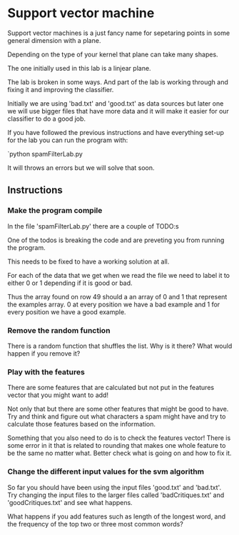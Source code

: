 # Support vector machine

Support vector machines is a just fancy name for sepetaring points in some general dimension with a plane.

Depending on the type of your kernel that plane can take many shapes.

The one initially used in this lab is a linjear plane.

The lab is broken in some ways. And part of the lab is working through and fixing it and improving the classifier.

Initially we are using 'bad.txt' and 'good.txt' as data sources but later one we will use bigger files that have more data and it will make it easier for our classifier to do a good job.

If you have followed the previous instructions and have everything set-up for the lab you can run the program with:

`python spamFilterLab.py

It will throws an errors but we will solve that soon.

## Instructions

### Make the program compile

In the file 'spamFilterLab.py' there are a couple of TODO:s

One of the todos is breaking the code and are preveting you from running the program.

This needs to be fixed to have a working solution at all.

For each of the data that we get when we read the file we need to label it to either 0 or 1 depending if it is good or bad.

Thus the array found on row 49 should a an array of 0 and 1 that represent the examples array. 0 at every position we have a bad example and 1 for every position we have a good example.

### Remove the random function

There is a random function that shuffles the list. Why is it there? What would happen if you remove it?

### Play with the features

There are some features that are calculated but not put in the features vector that you might want to add!

Not only that but there are some other features that might be good to have. Try and think and figure out what characters a spam might have and try to calculate those features based on the information.

Something that you also need to do is to check the features vector! There is some error in it that is related to rounding that makes one whole feature to be the same no matter what. Better check what is going on and how to fix it.


### Change the different input values for the svm algorithm

So far you should have been using the input files 'good.txt' and 'bad.txt'. Try changing the input files to the larger files called 'badCritiques.txt' and 'goodCritiques.txt' and see what happens.

What happens if you add features such as length of the longest word, and the frequency of the top two or three most common words?











